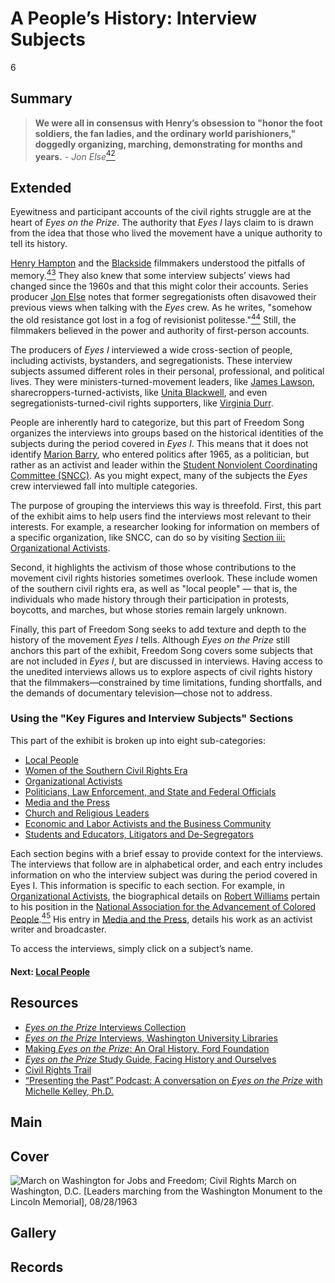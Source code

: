 # A People’s History: Interview Subjects

6

## Summary

> **We were all in consensus with Henry’s obsession to "honor the foot soldiers, the fan ladies, and the ordinary world parishioners," doggedly organizing, marching, demonstrating for months and years.** - *Jon Else*[<sup>42</sup>](/exhibits/eotp/notes#42)

## Extended

Eyewitness and participant accounts of the civil rights struggle are at the heart of *Eyes on the Prize*. The authority that *Eyes I* lays claim to is drawn from the idea that those who lived the movement have a unique authority to tell its history. 

[Henry Hampton](/exhibits/eotp/2-making-television-history#HenryHampton) and the [Blackside](/2-making-television-history#Blackside) filmmakers understood the pitfalls of memory.[<sup>43</sup>](/exhibits/eotp/notes#43) They also knew that some interview subjects’ views had changed since the 1960s and that this might color their accounts. Series producer [Jon Else](/2-making-television-history#JonElse) notes that former segregationists often disavowed their previous views when talking with the *Eyes* crew. As he writes, "somehow the old resistance got lost in a fog of revisionist politesse."[<sup>44</sup>](/exhibits/eotp/notes#44) Still, the filmmakers believed in the power and authority of first-person accounts. 

The producers of *Eyes I* interviewed a wide cross-section of people, including activists, bystanders, and segregationists. These interview subjects assumed different roles in their personal, professional, and political lives. They were ministers-turned-movement leaders, like [James Lawson](https://americanarchive.org/catalog/cpb-aacip_151-1c1td9ns49), sharecroppers-turned-activists, like [Unita Blackwell](https://americanarchive.org/catalog/cpb-aacip_151-0r9m32nw0m), and even segregationists-turned-civil rights supporters, like [Virginia Durr](https://americanarchive.org/catalog/cpb-aacip_151-1j9765b34k). 

People are inherently hard to categorize, but this part of Freedom Song organizes the interviews into groups based on the historical identities of the subjects during the period covered in *Eyes I*. This means that it does not identify [Marion Barry](https://americanarchive.org/catalog/cpb-aacip_151-6d5p844721), who entered politics after 1965, as a politician, but rather as an activist and leader within the [Student Nonviolent Coordinating Committee (SNCC)](https://snccdigital.org/inside-sncc/the-story-of-sncc/). As you might expect, many of the subjects the *Eyes* crew interviewed fall into multiple categories. 

The purpose of grouping the interviews this way is threefold. First, this part of the exhibit aims to help users find the interviews most relevant to their interests. For example, a researcher looking for information on members of a specific organization, like SNCC, can do so by visiting [Section iii: Organizational Activists](exhibits/eotp/5-3-organizational-activists/).

Second, it highlights the activism of those whose contributions to the movement civil rights histories sometimes overlook. These include women of the southern civil rights era, as well as "local people" — that is, the individuals who made history through their participation in protests, boycotts, and marches, but whose stories remain largely unknown.

Finally, this part of Freedom Song seeks to add texture and depth to the history of the movement *Eyes I* tells. Although *Eyes on the Prize* still anchors this part of the exhibit, Freedom Song covers some subjects that are not included in *Eyes I*, but are discussed in interviews. Having access to the unedited interviews allows us to explore aspects of civil rights history that the filmmakers—constrained by time limitations, funding shortfalls, and the demands of documentary television—chose not to address.

### Using the "Key Figures and Interview Subjects" Sections

This part of the exhibit is broken up into eight sub-categories: 

-	[Local People](/exhibits/eotp/5-1-local-people)
-	[Women of the Southern Civil Rights Era](/exhibits/eotp/5-2-women)
-	[Organizational Activists](/exhibits/eotp/5-3-organizational-activists)
-	[Politicians, Law Enforcement, and State and Federal Officials](/exhibits/eotp/5-4-officials)
-	[Media and the Press](/exhibits/eotp/5-5-media)
-	[Church and Religious Leaders](/exhibits/eotp/5-6-religious-leaders)
-	[Economic and Labor Activists and the Business Community](/exhibits/eotp/5-7-labor-business)
-	[Students and Educators, Litigators and De-Segregators](/exhibits/eotp/5-8-students-educators)

Each section begins with a brief essay to provide context for the interviews. The interviews that follow are in alphabetical order, and each entry includes information on who the interview subject was during the period covered in Eyes I. This information is specific to each section. For example, in [Organizational Activists](/exhibits/eotp/5-3-organizational-activists), the biographical details on [Robert Williams](https://americanarchive.org/catalog/cpb-aacip_151-5t3fx74m3w#at_524_s) pertain to his position in the [National Association for the Advancement of Colored People](https://www.naacp.org/nations-premier-civil-rights-organization/).[<sup>45</sup>](/exhibits/eotp/notes#45) His entry in [Media and the Press](/exhibits/eotp/5-5-media), details his work as an activist writer and broadcaster. 

To access the interviews, simply click on a subject’s name.


#### Next: [Local People](/exhibits/eotp/5-1-local-people)

## Resources

- [*Eyes on the Prize* Interviews Collection](https://americanarchive.org/special_collections/eotp-i-interviews)
- [*Eyes on the Prize* Interviews, Washington University Libraries](http://digital.wustl.edu/eyesontheprize/)
- [Making *Eyes on the Prize*: An Oral History, Ford Foundation](https://www.fordfoundation.org/just-matters/ford-forum/making-eyes-on-the-prize-an-oral-history/)
- [*Eyes on the Prize* Study Guide, Facing History and Ourselves](https://www.facinghistory.org/books-borrowing/eyes-prize-americas-civil-rights-movement)
- [Civil Rights Trail](https://civilrightstrail.com/)
- [“Presenting the Past” Podcast: A conversation on <i>Eyes on the Prize</i> with Michelle Kelley, Ph.D.](https://americanarchive.org/about-the-american-archive/podcast)


## Main

## Cover
  <img title="Cover Image" alt="March on Washington for Jobs and Freedom; Civil Rights March on Washington, D.C. [Leaders marching from the Washington Monument to the Lincoln Memorial], 08/28/1963" src="https://s3.amazonaws.com/americanarchive.org/exhibits/interview-subjects.jpg">

## Gallery

## Records
